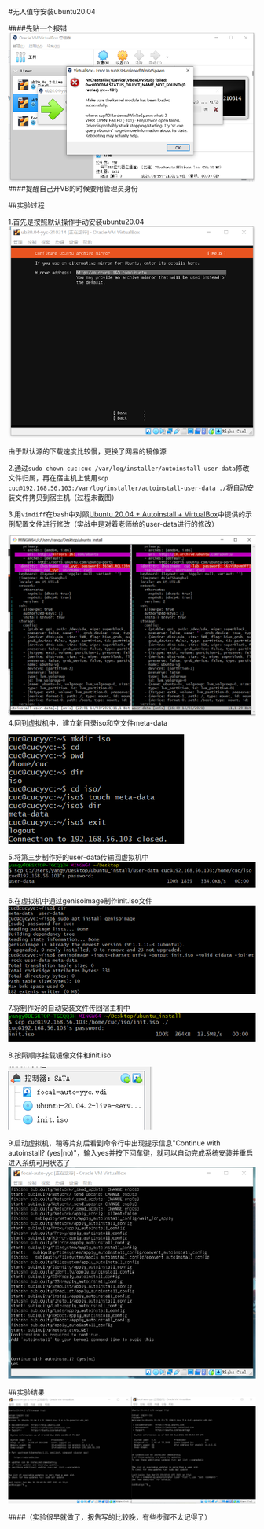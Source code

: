 #无人值守安装ubuntu20.04

####先贴一个报错
![error](img/StupidError.png)
####提醒自己开VB的时候要用管理员身份

##实验过程

1.首先是按照默认操作手动安装ubuntu20.04
![resource](img/resource.png)

由于默认源的下载速度比较慢，更换了网易的镜像源

2.通过`sudo chown cuc:cuc /var/log/installer/autoinstall-user-data`修改文件归属，再在宿主机上使用`scp cuc@192.168.56.103:/var/log/installer/autoinstall-user-data ./`将自动安装文件拷贝到宿主机（过程未截图）

3.用`vimdiff`在bash中对照[Ubuntu 20.04 + Autoinstall + VirtualBox](https://gist.github.com/bitsandbooks/6e73ec61a44d9e17e1c21b3b8a0a9d4c)中提供的示例配置文件进行修改（实战中是对着老师给的user-data进行的修改）

![publish](img/publish.png)
4.回到虚拟机中，建立新目录iso和空文件meta-data
 
![prepare](img/prepare.png) 

5.将第三步制作好的user-data传输回虚拟机中 
![CopyToLinux](img/CopyToLinux.png)

6.在虚拟机中通过genisoimage制作init.iso文件
![mkiso](img/mkiso.png)

7.将制作好的自动安装文件传回宿主机中
![CopyToWindows](img/CopyToWindows.png)

8.按照顺序挂载镜像文件和init.iso

![mount](img/mount.png)

9.启动虚拟机，稍等片刻后看到命令行中出现提示信息"Continue with autoinstall? (yes|no)"，输入yes并按下回车键，就可以自动完成系统安装并重启进入系统可用状态了
![finish](img/finish.png)

##实验结果
![result](img/result.png)

####（实验很早就做了，报告写的比较晚，有些步骤不太记得了）